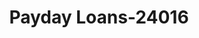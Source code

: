 ---
f_zip-code: 67601
f_state-code: KS
title: Payday Loans-24016
f_phone: 785-628-2600
f_city-only: Hays
f_address: 1407 Vine Street Hays
f_location-unique-id: '24016'
slug: payday-loans-24016
updated-on: '2024-05-30T13:46:58.046Z'
created-on: '2024-05-30T13:36:59.803Z'
published-on: '2024-05-30T13:54:32.469Z'
f_city-state: cms/city/hays-ks.md
f_company: cms/company/payday-loans.md
f_state: cms/state/kansas.md
layout: '[payday-loan].html'
tags: payday-loan
---